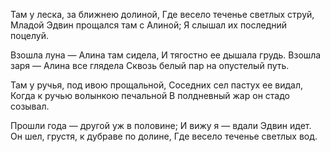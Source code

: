 Там у леска, за ближнею долиной,
Где весело теченье светлых струй,
Младой Эдвин прощался там с Алиной;
Я слышал их последний поцелуй.

Взошла луна — Алина там сидела,
И тягостно ее дышала грудь.
Взошла заря — Алина все глядела
Сквозь белый пар на опустелый путь.

Там у ручья, под ивою прощальной,
Соседних сел пастух ее видал,
Когда к ручью волынкою печальной
В полдневный жар он стадо созывал.

Прошли года — другой уж в половине;
И вижу я — вдали Эдвин идет.
Он шел, грустя, к дубраве по долине,
Где весело теченье светлых вод.
